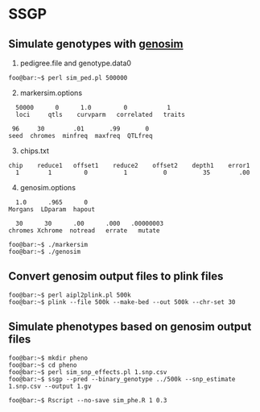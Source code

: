 # SSGP
## Simulate genotypes with [genosim](https://aipl.arsusda.gov/software/genosim/)
1. pedigree.file and genotype.data0
```console
foo@bar:~$ perl sim_ped.pl 500000
```
2. markersim.options
```
  50000      0      1.0         0           1
  loci     qtls    curvparm   correlated   traits

 96     30        .01       .99       0
seed  chromes  minfreq  maxfreq  QTLfreq
```
3. chips.txt
```
chip    reduce1   offset1    reduce2    offset2    depth1    error1
  1        1         0          1          0          35        .00
```
4. genosim.options
```
  1.0      .965      0
Morgans  LDparam  hapout

  30      30      .00      .000   .00000003
chromes Xchrome  notread   errate   mutate
```
```console
foo@bar:~$ ./markersim
foo@bar:~$ ./genosim
```
## Convert genosim output files to plink files
```console
foo@bar:~$ perl aipl2plink.pl 500k
foo@bar:~$ plink --file 500k --make-bed --out 500k --chr-set 30
```
## Simulate phenotypes based on genosim output files
```console
foo@bar:~$ mkdir pheno
foo@bar:~$ cd pheno
foo@bar:~$ perl sim_snp_effects.pl 1.snp.csv
foo@bar:~$ ssgp --pred --binary_genotype ../500k --snp_estimate 1.snp.csv --output 1.gv
```
```console
foo@bar:~$ Rscript --no-save sim_phe.R 1 0.3
```
